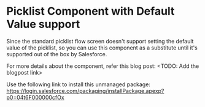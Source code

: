 # Picklist Component with Default Value support
Since the standard picklist flow screen doesn't support setting the default value of the picklist, so you can use this component as a substitute until it's supported out of the box by Salesforce.

For more details about the component, refer this blog post: <TODO: Add the blogpost link>

Use the following link to install this unmanaged package: https://login.salesforce.com/packaging/installPackage.apexp?p0=04t6F000000cfOx

